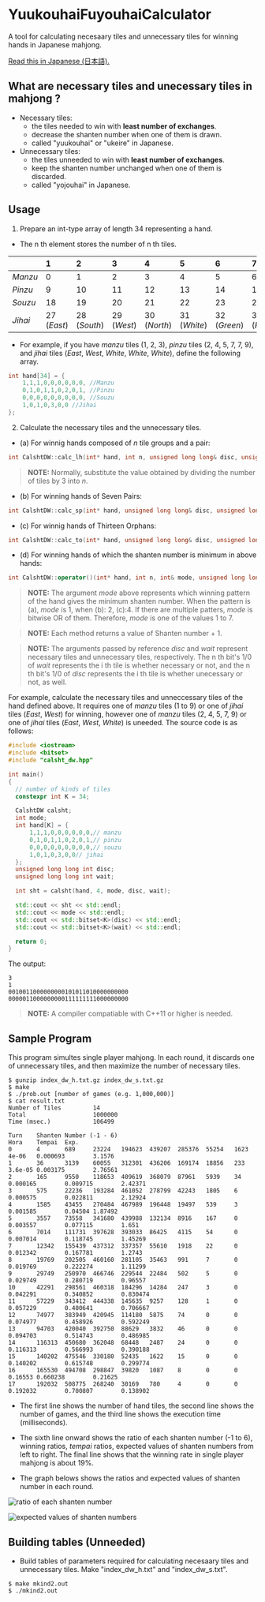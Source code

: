 # YuukouhaiFuyouhaiCalculator
A tool for calculating necesaary tiles and unnecessary tiles for winning hands in Japanese mahjong.

[Read this in Japanese (日本語).](README.ja.md)

## What are necessary tiles and unecessary tiles in mahjong ?
- Necessary tiles:
  - the tiles needed to win with **least number of exchanges**.
  - decrease the shanten number when one of them is drawn.
  - called "yuukouhai" or "ukeire" in Japanese.
- Unnecessary tiles:
  - the tiles unneeded to win with **least number of exchanges**.
  - keep the shanten number unchanged when one of them is discarded.
  - called "yojouhai" in Japanese.

## Usage
1. Prepare an int-type array of length 34 representing a hand.
- The n th element stores the number of n th tiles.

||1|2|3|4|5|6|7|8|9|
|:--|:--|:--|:--|:--|:--|:--|:--|:--|:--|
|*Manzu*|0|1|2|3|4|5|6|7|8|
|*Pinzu*|9|10|11|12|13|14|15|16|17|
|*Souzu*|18|19|20|21|22|23|24|25|26|
|*Jihai*|27 (*East*)|28 (*South*)|29 (*West*)|30 (*North*)|31 (*White*)|32 (*Green*)|33 (*Red*)|||

- For example, if you have *manzu* tiles (1, 2, 3), *pinzu* tiles (2, 4, 5, 7, 7, 9), and *jihai* tiles (*East*, *West*, *White*, *White*, *White*), define the following array.

```cpp
int hand[34] = {
    1,1,1,0,0,0,0,0,0, //Manzu
    0,1,0,1,1,0,2,0,1, //Pinzu
    0,0,0,0,0,0,0,0,0, //Souzu
    1,0,1,0,3,0,0 //Jihai
};
```

2. Calculate the necessary tiles and the unnecessary tiles.
- (a) For winnig hands composed of *n* tile groups and a pair:
```cpp
int CalshtDW::calc_lh(int* hand, int n, unsigned long long& disc, unsigned long long& wait)
```

> **NOTE:** Normally, substitute the value obtained by dividing the number of tiles by 3 into _n_.

- (b) For winning hands of Seven Pairs:
```cpp
int CalshtDW::calc_sp(int* hand, unsigned long long& disc, unsigned long long& wait)
```
- (c) For winnig hands of Thirteen Orphans:
```cpp
int CalshtDW::calc_to(int* hand, unsigned long long& disc, unsigned long long& wait)
```
- (d) For winning hands of which the shanten number is minimum in above hands:
```cpp
int CalshtDW::operator()(int* hand, int n, int& mode, unsigned long long& disc, unsigned long long& wait)
```

> **NOTE:** The argument *mode* above represents which winning pattern of the hand gives the minimum shanten number. When the pattern is (a), *mode* is 1, when (b): 2, (c):4. If there are multiple patters, *mode* is bitwise OR of them. Therefore, *mode* is one of the values 1 to 7.

> **NOTE:** Each method returns a value of Shanten number + 1.

> **NOTE:** The arguments passed by reference *disc* and *wait* represent necessary tiles and unnecessary tiles, respectively. The n th bit's 1/0 of *wait* represents the i th tile is whether necessary or not, and the n th bit's 1/0 of *disc* represents the i th tile is whether unecessary or not, as well.

For example, calculate the necessary tiles and unneccessary tiles of the hand defined above. It requires one of *manzu* tiles (1 to 9) or one of *jihai* tiles (*East*, *West*) for winning, however one of *manzu* tiles (2, 4, 5, 7, 9) or one of  *jihai* tiles (*East*, *West*, *White*) is uneeded. The source code is as follows:

```cpp
#include <iostream>
#include <bitset>
#include "calsht_dw.hpp"

int main()
{
  // number of kinds of tiles
  constexpr int K = 34;

  CalshtDW calsht;
  int mode;
  int hand[K] = {
      1,1,1,0,0,0,0,0,0,// manzu
      0,1,0,1,1,0,2,0,1,// pinzu
      0,0,0,0,0,0,0,0,0,// souzu
      1,0,1,0,3,0,0// jihai
  };
  unsigned long long int disc;
  unsigned long long int wait;

  int sht = calsht(hand, 4, mode, disc, wait);

  std::cout << sht << std::endl;
  std::cout << mode << std::endl;
  std::cout << std::bitset<K>(disc) << std::endl;
  std::cout << std::bitset<K>(wait) << std::endl;

  return 0;
}
```
The output:
```
3
1
0010011000000000101011010000000000
0000011000000000111111111000000000
```

> **NOTE:** A compiler compatiable with C++11 or higher is needed.

## Sample Program
This program simultes single player mahjong. In each round, it discards one of unnecessary tiles, and then maximize the number of necessary tiles.

```
$ gunzip index_dw_h.txt.gz index_dw_s.txt.gz
$ make
$ ./prob.out [number of games (e.g. 1,000,000)]
$ cat result.txt
Number of Tiles         14
Total                   1000000
Time (msec.)            106499

Turn    Shanten Number (-1 - 6)                                         Hora    Tempai  Exp.
0       4       689     23224   194623  439207  285376  55254   1623    4e-06   0.000693        3.1576
1       36      3139    60055   312301  436206  169174  18856   233     3.6e-05 0.003175        2.76561
2       165     9550    118653  409619  368079  87961   5939    34      0.000165        0.009715        2.42371
3       575     22236   193284  461052  278799  42243   1805    6       0.000575        0.022811        2.12924
4       1585    43455   270484  467989  196448  19497   539     3       0.001585        0.04504 1.87492
5       3557    73558   341680  439988  132134  8916    167     0       0.003557        0.077115        1.651
6       7014    111731  397628  393033  86425   4115    54      0       0.007014        0.118745        1.45269
7       12342   155439  437312  337357  55610   1918    22      0       0.012342        0.167781        1.2743
8       19769   202505  460160  281105  35463   991     7       0       0.019769        0.222274        1.11299
9       29749   250970  466746  229544  22484   502     5       0       0.029749        0.280719        0.96557
10      42291   298561  460318  184296  14284   247     3       0       0.042291        0.340852        0.830474
11      57229   343412  444338  145635  9257    128     1       0       0.057229        0.400641        0.706667
12      74977   383949  420945  114180  5875    74      0       0       0.074977        0.458926        0.592249
13      94703   420040  392750  88629   3832    46      0       0       0.094703        0.514743        0.486985
14      116313  450680  362048  68448   2487    24      0       0       0.116313        0.566993        0.390188
15      140202  475546  330180  52435   1622    15      0       0       0.140202        0.615748        0.299774
16      165530  494708  298847  39820   1087    8       0       0       0.16553 0.660238        0.21625
17      192032  508775  268240  30169   780     4       0       0       0.192032        0.700807        0.138902
```

- The first line shows the number of hand tiles, the second line shows the number of games, and the third line shows the execution time (milliseconds).

- The sixth line onward shows the ratio of each shanten number (-1 to 6), winning ratios, *tempai* ratios, expected values of shanten numbers from left to right. The final line shows that the winning rate in single player mahjong is about 19%.

- The graph belows shows the ratios and expected values of shanten number in each round.

![ratio of each shanten number](ratio.png "ratio of shanten number")

![expected values of shanten numbers](expected_value.png "expected values of shanten numbers")

## Building tables (Unneeded)
- Build tables of parameters required for calculating necesaary tiles and unnecessary tiles. Make "index_dw_h.txt" and "index_dw_s.txt". 

```
$ make mkind2.out
$ ./mkind2.out
```
